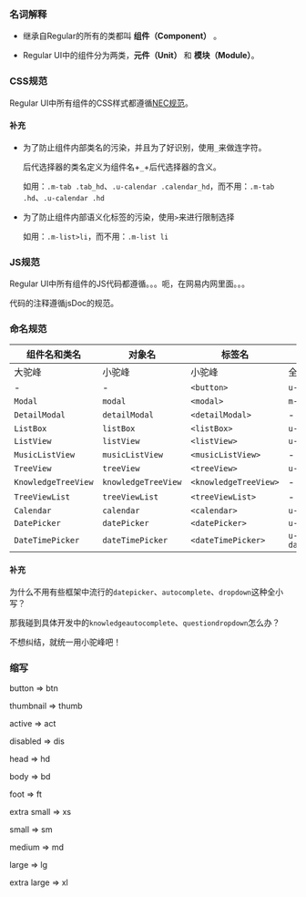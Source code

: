 ### 名词解释

- 继承自Regular的所有的类都叫 **组件（Component）** 。

- Regular UI中的组件分为两类，**元件（Unit）** 和 **模块（Module）**。

### CSS规范

Regular UI中所有组件的CSS样式都遵循[NEC规范](http://nec.netease.com/standard/css-sort.html)。

#### 补充

- 为了防止组件内部类名的污染，并且为了好识别，使用`_`来做连字符。

  后代选择器的类名定义为组件名+`_`+后代选择器的含义。

  如用：`.m-tab .tab_hd`、`.u-calendar .calendar_hd`，而不用：`.m-tab .hd`、`.u-calendar .hd`

- 为了防止组件内部语义化标签的污染，使用`>`来进行限制选择

  如用：`.m-list>li`，而不用：`.m-list li`

### JS规范

Regular UI中所有组件的JS代码都遵循。。。呃，在网易内网里面。。。

代码的注释遵循jsDoc的规范。

### 命名规范

| 组件名和类名      | 对象名         | 标签名       | CSS类名        |　JS文件名  |  CSS文件名  |
| ------------------  | ------------------ | ------------------ | ---------------- | ------- | ------- |
| 大驼峰              | 小驼峰             | 小驼峰           | 全小写           | 与标签名一致 | 与CSS类名一致 |
| -             | -           | `<button>`            | `u-btn`  | - | `btn.mcss` |
| `Modal`             | `modal`            | `<modal>`            | `m-modal`  | `modal.js` | `modal.mcss` |
| `DetailModal`       | `detailModal`      | `<detailModal>`      | - | `detailModal.js` | - |
| `ListBox`           | `listBox`          | `<listBox>`          | `u-listbox` | `listBox.js` | `listbox.mcss` |
| `ListView`          | `listView`         | `<listView>`         | `u-listview` | `listView.js` | `listview.mcss` |
| `MusicListView`     | `musicListView`    | `<musicListView>`    | - | `musicListView.js` | - |
| `TreeView`          | `treeView`         | `<treeView>`         | `u-treeview` | `treeView.js` | `treeview.mcss` |
| `KnowledgeTreeView` | `knowledgeTreeView`| `<knowledgeTreeView>`| -         | `knowledgeTreeView.js` | - |
| `TreeViewList`      | `treeViewList`     | `<treeViewList>`     | -     | - | - |
| `Calendar`          | `calendar`         | `<calendar>`         | `u-calendar`         | `calendar.js` | `calendar.mcss` |
| `DatePicker`        | `datePicker`       | `<datePicker>`       | `u-datepicker`       | `datePicker.js` | `datepicker.mcss` |
| `DateTimePicker`    | `dateTimePicker`   | `<dateTimePicker>`   | `u-datetimepicker`   | `dateTimePicker.js` | `datetimepicker.mcss` |

#### 补充

为什么不用有些框架中流行的`datepicker`、`autocomplete`、`dropdown`这种全小写？

那我碰到具体开发中的`knowledgeautocomplete`、`questiondropdown`怎么办？

不想纠结，就统一用小驼峰吧！


### 缩写

button => btn

thumbnail => thumb

active => act

disabled => dis

head => hd

body => bd

foot => ft


extra small => xs

small => sm

medium => md

large => lg

extra large => xl
